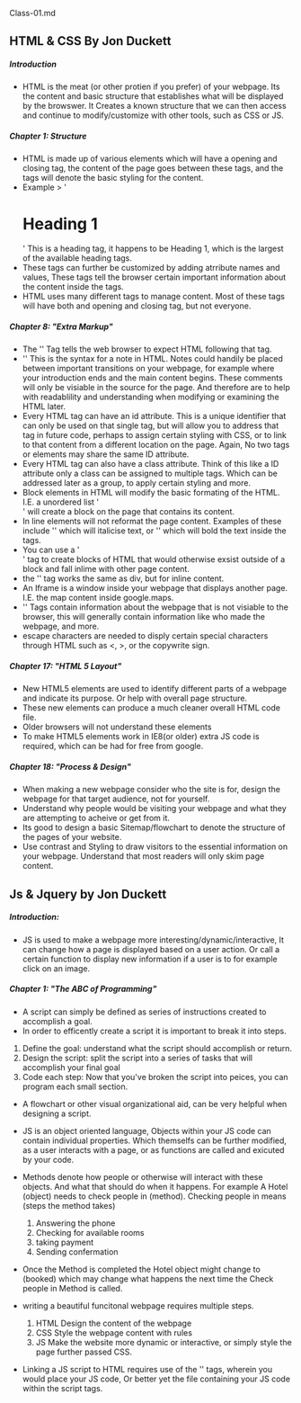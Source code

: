 Class-01.md

## HTML & CSS By Jon Duckett

##### Introduction

- HTML is the meat (or other protien if you prefer) of your webpage. Its the content and basic structure that establishes what will be displayed by the browswer. It Creates a known structure that we can then access and continue to modify/customize with other tools, such as CSS or JS.

##### Chapter 1: Structure

- HTML is made up of various elements which will have a opening and closing tag, the content of the page goes between these tags, and the tags will denote the basic styling for the content. 
- Example > '<h1> Heading 1 </h1>' This is a heading tag, it happens to be Heading 1, which is the largest of the available heading tags.
-  These tags can further be customized by adding atrribute names and values, These tags tell the browser certain important information about the content inside the tags.
- HTML uses many different tags to manage content. Most of these tags will have both and opening and closing tag, but not everyone.

##### Chapter 8: "Extra Markup"

- The '<!Doctype html>' Tag tells the web browser to expect HTML following that tag. 
- '<!-- Note goes here -->' This is the syntax for a note in HTML. Notes could handily be placed between important transitions on your webpage, for example where your introduction ends and the main content begins. These comments will only be visiable in the source for the page. And therefore are to help with readablility and understanding when modifying or examining the HTML later.
- Every HTML tag can have an id attribute. This is a unique identifier that can only be used on that single tag, but will allow you to address that tag in future code, perhaps to assign certain styling with CSS, or to link to that content from a different location on the page. Again, No two tags or elements may share the same ID attribute. 
- Every HTML tag can also have a class attribute. Think of this like a ID attribute only a class can be assigned to multiple tags. Which can be addressed later as a group, to apply certain styling and more. 
- Block elements in HTML will modify the basic formating of the HTML. I.E. a unordered list '<ul></ul>' will create a block on the page that contains its content.
- In line elements will not reformat the page content. Examples of these include '<em></em>' which will italicise text, or '<b></b>' which will bold the text inside the tags. 
- You can use a '<div>' tag to create blocks of HTML that would otherwise exsist outside of a block and fall inlime with other page content.
- the '<span>' tag works the same as div, but for inline content.
- An Iframe is a window inside your webpage that displays another page. I.E. the map content inside google.maps.
- '<meta>' Tags contain information about the webpage that is not visiable to the browser, this will generally contain information like who made the webpage, and more.
- escape characters are needed to disply certain special characters through HTML such as <, >, or the copywrite sign. 

##### Chapter 17: "HTML 5 Layout"

- New HTML5 elements are used to identify different parts of a webpage and indicate its purpose. Or help with overall page structure.
- These new elements can produce a much cleaner overall HTML code file. 
- Older browsers will not understand these elements
- To make HTML5 elements work in IE8(or older) extra JS code is required, which can be had for free from google. 

##### Chapter 18: "Process & Design"

- When making a new webpage consider who the site is for, design the webpage for that target audience, not for yourself. 
- Understand why people would be visiting your webpage and what they are attempting to acheive or get from it. 
- Its good to design a basic Sitemap/flowchart to denote the structure of the pages of your website.
- Use contrast and Styling to draw visitors to the essential information on your webpage. Understand that most readers will only skim page content.

## Js & Jquery by Jon Duckett

##### Introduction:

- JS is used to make a webpage more interesting/dynamic/interactive, It can change how a page is displayed based on a user action. Or call a certain function to display new information if a user is to for example click on an image. 

##### Chapter 1: "The ABC of Programming"

- A script can simply be defined as series of instructions created to accomplish a goal. 
- In order to efficently create a script it is important to break it into steps.
 1. Define the goal: understand what the script should accomplish or return.
 2. Design the script: split the script into a series of tasks that will accomplish your final goal
 3. Code each step: Now that you've broken the script into peices, you can program each small section.
- A flowchart or other visual organizational aid, can be very helpful when designing a script.
- JS is an object oriented language, Objects within your JS code can contain individual properties. Which themselfs can be further modified, as a user interacts with a page, or as functions are called and exicuted by your code. 
- Methods denote how people or otherwise will interact with these objects. And what that should do when it happens. For example 
    A Hotel (object) needs to check people in (method). 
    Checking people in means (steps the method takes)
     1. Answering the phone
     2. Checking for available rooms
     3. taking payment
     4. Sending confermation 
- Once the Method is completed the Hotel object might change to (booked) which may change what happens the next time the Check people in Method is called. 
- writing a beautiful funcitonal webpage requires multiple steps. 
    1. HTML Design the content of the webpage
    2. CSS Style the webpage content with rules 
    3. JS Make the website more dynamic or interactive, or simply style the page further passed CSS.

- Linking a JS script to HTML requires use of the '<script></script>' tags, wherein you would place your JS code, Or better yet the file containing your JS code within the script tags. 

